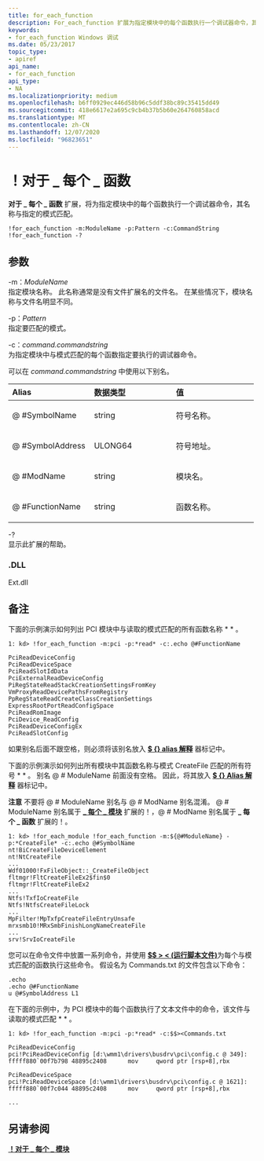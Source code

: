 ```yaml
---
title: for_each_function
description: For_each_function 扩展为指定模块中的每个函数执行一个调试器命令，其名称与指定的模式匹配。
keywords:
- for_each_function Windows 调试
ms.date: 05/23/2017
topic_type:
- apiref
api_name:
- for_each_function
api_type:
- NA
ms.localizationpriority: medium
ms.openlocfilehash: b6ff0929ec446d58b96c5ddf38bc89c35415dd49
ms.sourcegitcommit: 418e6617e2a695c9cb4b37b5b60e264760858acd
ms.translationtype: MT
ms.contentlocale: zh-CN
ms.lasthandoff: 12/07/2020
ms.locfileid: "96823651"
---
```

# <a name="for_each_function"></a>！对于 \_ 每个 \_ 函数


**对于 \_ 每个 \_ 函数** 扩展，将为指定模块中的每个函数执行一个调试器命令，其名称与指定的模式匹配。

```dbgcmd
!for_each_function -m:ModuleName -p:Pattern -c:CommandString
!for_each_function -?
```

## <a name="span-idddk__vad_dbgspanspan-idddk__vad_dbgspanparameters"></a><span id="ddk__vad_dbg"></span><span id="DDK__VAD_DBG"></span>参数


<span id="_______-m_ModuleName______"></span><span id="_______-m_modulename______"></span><span id="_______-M_MODULENAME______"></span> -m：*ModuleName*   
指定模块名称。 此名称通常是没有文件扩展名的文件名。 在某些情况下，模块名称与文件名明显不同。

<span id="-p_Pattern______"></span><span id="-p_pattern______"></span><span id="-P_PATTERN______"></span>-p：*Pattern*   
指定要匹配的模式。

<span id="_______-c_CommandString______"></span><span id="_______-c_commandstring______"></span><span id="_______-C_COMMANDSTRING______"></span> -c：*command.commandstring*   
为指定模块中与模式匹配的每个函数指定要执行的调试器命令。

可以在 *command.commandstring* 中使用以下别名。

<table>
<colgroup>
<col width="33%" />
<col width="33%" />
<col width="33%" />
</colgroup>
<thead>
<tr class="header">
<th align="left">Alias</th>
<th align="left">数据类型</th>
<th align="left">值</th>
</tr>
</thead>
<tbody>
<tr class="odd">
<td align="left"><p>@ #SymbolName</p></td>
<td align="left"><p>string</p></td>
<td align="left"><p>符号名称。</p></td>
</tr>
<tr class="even">
<td align="left"><p>@ #SymbolAddress</p></td>
<td align="left"><p>ULONG64</p></td>
<td align="left"><p>符号地址。</p></td>
</tr>
<tr class="odd">
<td align="left"><p>@ #ModName</p></td>
<td align="left"><p>string</p></td>
<td align="left"><p>模块名。</p></td>
</tr>
<tr class="even">
<td align="left"><p>@ #FunctionName</p></td>
<td align="left"><p>string</p></td>
<td align="left"><p>函数名称。</p></td>
</tr>
</tbody>
</table>

 

<span id="_______-_______"></span> -?   
显示此扩展的帮助。

### <a name="span-iddllspanspan-iddllspandll"></a><span id="DLL"></span><span id="dll"></span>.DLL

Ext.dll

<a name="remarks"></a>备注
-------

下面的示例演示如何列出 PCI 模块中与读取的模式匹配的所有函数名称 \* \* 。

```dbgcmd
1: kd> !for_each_function -m:pci -p:*read* -c:.echo @#FunctionName

PciReadDeviceConfig
PciReadDeviceSpace
PciReadSlotIdData
PciExternalReadDeviceConfig
PiRegStateReadStackCreationSettingsFromKey
VmProxyReadDevicePathsFromRegistry
PpRegStateReadCreateClassCreationSettings
ExpressRootPortReadConfigSpace
PciReadRomImage
PciDevice_ReadConfig
PciReadDeviceConfigEx
PciReadSlotConfig
```

如果别名后面不跟空格，则必须将该别名放入 [**$ {} alias 解释**](-------alias-interpreter-.md) 器标记中。

下面的示例演示如何列出所有模块中其函数名称与模式 CreateFile 匹配的所有符号 \* \* 。 别名 @ \# ModuleName 前面没有空格。 因此，将其放入 [**$ {} Alias 解释**](-------alias-interpreter-.md) 器标记中。

**注意**  不要将 @ \# ModuleName 别名与 @ \# ModName 别名混淆。 @ \# ModuleName 别名属于 [**\_ 每个 \_ 模块**](-for-each-module.md) 扩展的！，@ \# ModName 别名属于 **\_ 每个 \_ 函数** 扩展的！。

 

```dbgcmd
1: kd> !for_each_module !for_each_function -m:${@#ModuleName} -p:*CreateFile* -c:.echo @#SymbolName
nt!BiCreateFileDeviceElement
nt!NtCreateFile
...
Wdf01000!FxFileObject::_CreateFileObject
fltmgr!FltCreateFileEx2$fin$0
fltmgr!FltCreateFileEx2
...
Ntfs!TxfIoCreateFile
Ntfs!NtfsCreateFileLock
...
MpFilter!MpTxfpCreateFileEntryUnsafe
mrxsmb10!MRxSmbFinishLongNameCreateFile
...
srv!SrvIoCreateFile
```

您可以在命令文件中放置一系列命令，并使用 [**$$ &gt; &lt; (运行脚本文件)**](-----------------------a---run-script-file-.md)为每个与模式匹配的函数执行这些命令。 假设名为 Commands.txt 的文件包含以下命令：

```dbgcmd
.echo
.echo @#FunctionName
u @#SymbolAddress L1
```

在下面的示例中，为 PCI 模块中的每个函数执行了文本文件中的命令，该文件与读取的模式匹配 \* \* 。

```dbgcmd
1: kd> !for_each_function -m:pci -p:*read* -c:$$><Commands.txt

PciReadDeviceConfig
pci!PciReadDeviceConfig [d:\wmm1\drivers\busdrv\pci\config.c @ 349]:
fffff880`00f7b798 48895c2408      mov     qword ptr [rsp+8],rbx

PciReadDeviceSpace
pci!PciReadDeviceSpace [d:\wmm1\drivers\busdrv\pci\config.c @ 1621]:
fffff880`00f7c044 48895c2408      mov     qword ptr [rsp+8],rbx

...
```

## <a name="span-idsee_alsospansee-also"></a><span id="see_also"></span>另请参阅


[**！对于 \_ 每个 \_ 模块**](-for-each-module.md)

 

 






